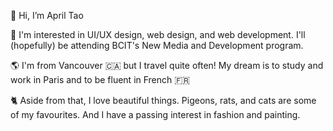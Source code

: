 👋 Hi, I’m April Tao

🌹 I'm interested in UI/UX design, web design, and web development. I'll (hopefully) be attending BCIT's New Media and Development program. 

🌎 I'm from Vancouver 🇨🇦 but I travel quite often! My dream is to study and work in Paris and to be fluent in French 🇫🇷

🐈 Aside from that, I love beautiful things. Pigeons, rats, and cats are some of my favourites. And I have a passing interest in fashion and painting. 

